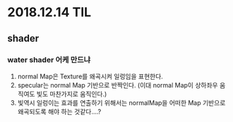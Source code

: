 ﻿# 2018.12.14 TIL## shader### water shader 어케 만드냐1. normal Map은 Texture를 왜곡시켜 일렁임을 표현한다.2. specular는 normal Map 기반으로 반짝인다. (이대 normal Map이 상하좌우 움직여도 빛도 마찬가지로 움직인다.)3. 빛역시 일렁이는 효과를 연출하기 위해서는 normalMap을 어떠한 Map 기반으로 왜곡되도록 해야 하는 것같다....?